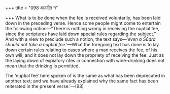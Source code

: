+++
title = "098 आददीत न"

+++
What is to be done when the fee is received voluntarily, has been laid
down in the preceding verse. Hence some people might come to entertain
the following notion—“There is nothing wrong in receiving the nuptial
fee, since the scriptures have laid down special rules regarding the
subject.” And with a view to preclude such a notion, the text
says—‘*even a Śūdra should not take a nuptial fee*.’—What the foregoing
text has done is to lay down certain rules relating to cases where a man
receives the fee, of his own will; and it does not lay down the
propriety of receiving the fee. Just as the laying down of expiatory
rites in connection with wine-drinking does not mean that the drinking
is permitted.

The ‘nuptial fee’ here spoken of is the same as what has been deprecated
in another text; and we have already explained why the same fact has
been reiterated in the present verse.’—(98)


